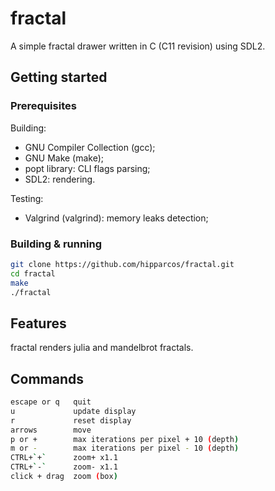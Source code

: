 # fractal

A simple fractal drawer written in C (C11 revision) using SDL2.

## Getting started

### Prerequisites

Building:

- GNU Compiler Collection (gcc);
- GNU Make (make);
- popt library: CLI flags parsing;
- SDL2: rendering.

Testing:

- Valgrind (valgrind): memory leaks detection;

### Building & running

```bash
git clone https://github.com/hipparcos/fractal.git
cd fractal
make
./fractal
```

## Features

fractal renders julia and mandelbrot fractals.

## Commands

```bash
escape or q   quit
u             update display
r             reset display
arrows        move
p or +        max iterations per pixel + 10 (depth)
m or -        max iterations per pixel - 10 (depth)
CTRL+`+`      zoom+ x1.1
CTRL+`-`      zoom- x1.1
click + drag  zoom (box)
```
